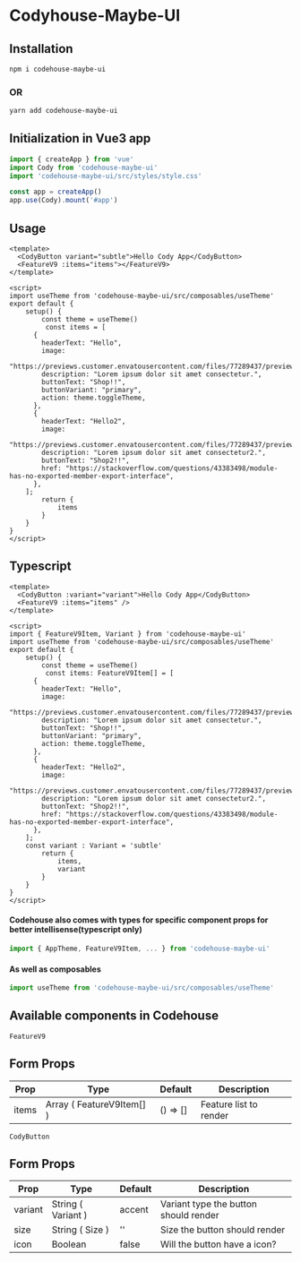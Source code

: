 # Codyhouse-Maybe-UI

## Installation

```bash
npm i codehouse-maybe-ui
```

### OR

```bash
yarn add codehouse-maybe-ui
```

## Initialization in Vue3 app

```javascript
import { createApp } from 'vue'
import Cody from 'codehouse-maybe-ui'
import 'codehouse-maybe-ui/src/styles/style.css'

const app = createApp()
app.use(Cody).mount('#app')
```

## Usage

```vue
<template>
  <CodyButton variant="subtle">Hello Cody App</CodyButton>
  <FeatureV9 :items="items"></FeatureV9>
</template>

<script>
import useTheme from 'codehouse-maybe-ui/src/composables/useTheme'
export default {
    setup() {
        const theme = useTheme()
         const items = [
      {
        headerText: "Hello",
        image:
          "https://previews.customer.envatousercontent.com/files/77289437/preview.jpg",
        description: "Lorem ipsum dolor sit amet consectetur.",
        buttonText: "Shop!!",
        buttonVariant: "primary",
        action: theme.toggleTheme,
      },
      {
        headerText: "Hello2",
        image:
          "https://previews.customer.envatousercontent.com/files/77289437/preview.jpg",
        description: "Lorem ipsum dolor sit amet consectetur2.",
        buttonText: "Shop2!!",
        href: "https://stackoverflow.com/questions/43383498/module-has-no-exported-member-export-interface",
      },
    ];
        return {
            items
        }
    }
}
</script>
```

## Typescript

```vue
<template>
  <CodyButton :variant="variant">Hello Cody App</CodyButton>
  <FeatureV9 :items="items" />
</template>

<script>
import { FeatureV9Item, Variant } from 'codehouse-maybe-ui'
import useTheme from 'codehouse-maybe-ui/src/composables/useTheme'
export default {
    setup() {
        const theme = useTheme()
         const items: FeatureV9Item[] = [
      {
        headerText: "Hello",
        image:
          "https://previews.customer.envatousercontent.com/files/77289437/preview.jpg",
        description: "Lorem ipsum dolor sit amet consectetur.",
        buttonText: "Shop!!",
        buttonVariant: "primary",
        action: theme.toggleTheme,
      },
      {
        headerText: "Hello2",
        image:
          "https://previews.customer.envatousercontent.com/files/77289437/preview.jpg",
        description: "Lorem ipsum dolor sit amet consectetur2.",
        buttonText: "Shop2!!",
        href: "https://stackoverflow.com/questions/43383498/module-has-no-exported-member-export-interface",
      },
    ];
    const variant : Variant = 'subtle'
        return {
            items,
            variant
        }
    }
}
</script>
```

#### Codehouse also comes with types for specific component props for better intellisense(typescript only)

```javascript
import { AppTheme, FeatureV9Item, ... } from 'codehouse-maybe-ui'
```

#### As well as composables

```javascript
import useTheme from 'codehouse-maybe-ui/src/composables/useTheme'
```

## Available components in Codehouse

`FeatureV9`

<h2>Form Props</h2>
<table class="styled-table">
    <thead>
        <tr>
            <th>Prop</th>
            <th>Type</th>
            <th>Default</th>
            <th>Description</th>
        </tr>
    </thead>
    <tbody>
        <tr>
            <td>items</td>
            <td>Array ( FeatureV9Item[] )</td>
            <td>() => []</td>
            <td>Feature list to render</td>
        </tr>
    </tbody>
</table>

`CodyButton`

<h2>Form Props</h2>
<table class="styled-table">
    <thead>
        <tr>
            <th>Prop</th>
            <th>Type</th>
            <th>Default</th>
            <th>Description</th>
        </tr>
    </thead>
    <tbody>
        <tr>
            <td>variant</td>
            <td>String ( Variant )</td>
            <td>accent</td>
            <td>Variant type the button should render</td>
        </tr>
        <tr>
            <td>size</td>
            <td>String ( Size )</td>
            <td>''</td>
            <td>Size the button should render</td>
        </tr>
        <tr>
            <td>icon</td>
            <td>Boolean</td>
            <td>false</td>
            <td>Will the button have a icon?</td>
        </tr>
        <tr>
    </tbody>
</table>
